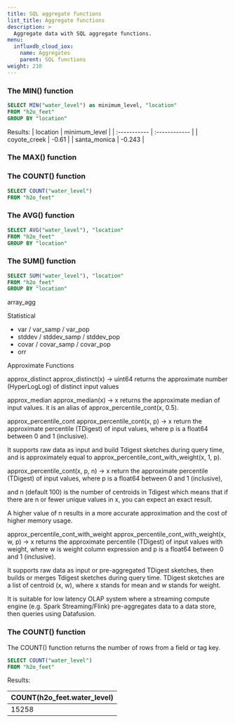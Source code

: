 ```yaml
---
title: SQL aggregate functions
list_title: Aggregate functions
description: >
  Aggregate data with SQL aggregate functions.
menu:
  influxdb_cloud_iox:
    name: Aggregates
    parent: SQL functions
weight: 210
---
```


### The MIN() function

```sql
SELECT MIN("water_level") as minimum_level, "location"
FROM "h2o_feet" 
GROUP BY "location"
```

Results:
| location     | minimum_level |
| :----------- | :------------ |
| coyote_creek | -0.61         |
| santa_monica | -0.243        |



### The MAX() function


### The COUNT() function

```sql
SELECT COUNT("water_level") 
FROM "h2o_feet"
```

### The AVG() function

```sql
SELECT AVG("water_level"), "location"
FROM "h2o_feet" 
GROUP BY "location"
```

### The SUM() function

```sql
SELECT SUM("water_level"), "location"
FROM "h2o_feet" 
GROUP BY "location"
```


array_agg






Statistical
 - var / var_samp / var_pop
 - stddev / stddev_samp / stddev_pop
 - covar / covar_samp / covar_pop
 - orr

Approximate Functions

approx_distinct
approx_distinct(x) -> uint64 returns the approximate number (HyperLogLog) of distinct input values

approx_median
approx_median(x) -> x returns the approximate median of input values. it is an alias of approx_percentile_cont(x, 0.5).

approx_percentile_cont
approx_percentile_cont(x, p) -> x return the approximate percentile (TDigest) of input values, where p is a float64 between 0 and 1 (inclusive).

It supports raw data as input and build Tdigest sketches during query time, and is approximately equal to approx_percentile_cont_with_weight(x, 1, p).

approx_percentile_cont(x, p, n) -> x return the approximate percentile (TDigest) of input values, where p is a float64 between 0 and 1 (inclusive),

and n (default 100) is the number of centroids in Tdigest which means that if there are n or fewer unique values in x, you can expect an exact result.

A higher value of n results in a more accurate approximation and the cost of higher memory usage.

approx_percentile_cont_with_weight
approx_percentile_cont_with_weight(x, w, p) -> x returns the approximate percentile (TDigest) of input values with weight, where w is weight column expression and p is a float64 between 0 and 1 (inclusive).

It supports raw data as input or pre-aggregated TDigest sketches, then builds or merges Tdigest sketches during query time. TDigest sketches are a list of centroid (x, w), where x stands for mean and w stands for weight.

It is suitable for low latency OLAP system where a streaming compute engine (e.g. Spark Streaming/Flink) pre-aggregates data to a data store, then queries using Datafusion.


### The COUNT() function

The COUNT() function returns the number of rows from a field or tag key.

```sql
SELECT COUNT("water_level") 
FROM "h2o_feet"
```

Results:

| COUNT(h2o_feet.water_level) |
| :-------------------------- |
| 15258                       |
